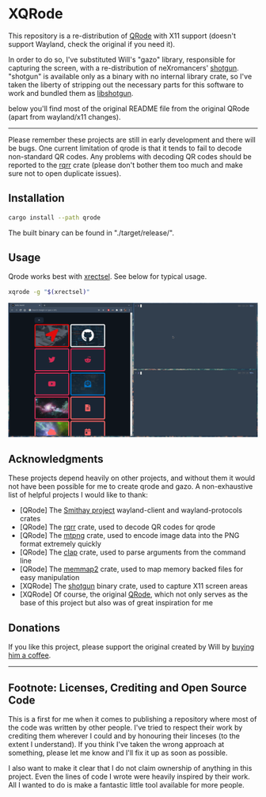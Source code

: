 # XQRode

This repository is a re-distribution of [QRode](https://gitlab.com/redArch/wayland-screencopy-utilities) with X11 support (doesn't support Wayland, check the original if you need it).

In order to do so, I've substituted Will's "gazo" library, responsible for capturing the screen, with a re-distribution of neXromancers' [shotgun](https://github.com/neXromancers/shotgun). "shotgun" is available only as a binary with no internal library crate, so I've taken the liberty of stripping out the necessary parts for this software to work and bundled them as [libshotgun](/libshotgun/).

below you'll find most of the original README file from the original QRode (apart from wayland/x11 changes).

---

Please remember these projects are still in early development and there will be bugs. One current limitation of qrode is that it tends to fail to decode non-standard QR codes. Any problems with decoding QR codes should be reported to the <a href = "https://github.com/WanzenBug/rqrr" target = "_blank">rqrr</a> crate (please don't bother them too much and make sure not to open duplicate issues).

## Installation

```bash
cargo install --path qrode
```

The built binary can be found in "./target/release/".

## Usage

Qrode works best with [xrectsel](https://github.com/ropery/xrectsel). See below for typical usage.

```bash
xqrode -g "$(xrectsel)"
```

![Example usage of qrode in a GIF](/xqrode_example.gif)

## Acknowledgments
These projects depend heavily on other projects, and without them it would not have been possible for me to create qrode and gazo. A non-exhaustive list of helpful projects I would like to thank:

- [QRode] The <a href = "https://smithay.github.io/" target = "_blan">Smithay project</a> wayland-client and wayland-protocols crates
- [QRode] The <a href = "https://github.com/WanzenBug/rqrr" target = "_blank">rqrr</a> crate, used to decode QR codes for qrode
- [QRode] The <a href = "https://github.com/brion/mtpng" target = "_blank">mtpng</a> crate, used to encode image data into the PNG format extremely quickly
- [QRode] The <a href = "https://github.com/clap-rs/clap" target = "_blank">clap</a> crate, used to parse arguments from the command line
- [QRode] The <a href = "https://github.com/razrfalcon/memmap2-rs" target = "_blank">memmap2</a> crate, used to map memory backed files for easy manipulation
- [XQRode] The [shotgun](https://github.com/neXromancers/shotgun) binary crate, used to capture X11 screen areas
- [XQRode] Of course, the original [QRode](https://gitlab.com/redArch/wayland-screencopy-utilities), which not only serves as the base of this project but also was of great inspiration for me

## Donations

If you like this project, please support the original created by Will by <a href = "https://www.buymeacoffee.com/redarch3" target = "_blank">buying him a coffee</a>.

---

## Footnote: Licenses, Crediting and Open Source Code

This is a first for me when it comes to publishing a repository where most of the code was written by other people. I've tried to respect their work by crediting them wherever I could and by honouring their linceses (to the extent I understand). If you think I've taken the wrong approach at something, please let me know and I'll fix it up as soon as possible.

I also want to make it clear that I do not claim ownership of anything in this project. Even the lines of code I wrote were heavily inspired by their work. All I wanted to do is make a fantastic little tool available for more people.